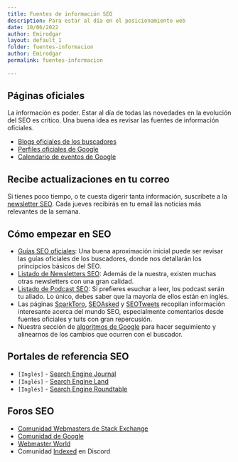```yaml
---
title: Fuentes de información SEO
description: Para estar al día en el posicionamiento web
date: 10/06/2022
author: Emirodgar
layout: default_1
folder: fuentes-informacion
author: Emirodgar
permalink: fuentes-informacion
  
---
```



## Páginas oficiales

La información es poder. Estar al día de todas las novedades en la evolución del SEO es crítico. Una buena idea es revisar las fuentes de información oficiales.

- [Blogs oficiales de los buscadores](https://chuletaseo.com/blogs-oficiales) 
- [Perfiles oficiales de Google](https://chuletaseo.com/perfiles-oficiales-google)
- [Calendario de eventos de Google](https://www.google.com/webmasters/connect/?hl=es)

## Recibe actualizaciones en tu correo

Si tienes poco tiempo, o te cuesta digerir tanta información, suscríbete a la [newsletter SEO](https://newsletter.chuletaseo.com). Cada jueves recibirás en tu email las noticias más relevantes de la semana.


## Cómo empezar en SEO

- [Guías SEO oficiales](https://chuletaseo.com/guias-seo): Una buena aproximación inicial puede ser revisar las guías oficiales de los buscadores, donde nos detallarán los principcios básicos del SEO.
- [Listado de Newsletters SEO](https://chuletaseo.com/newsletter-seo): Además de la nuestra, existen muchas otras newsletters con una gran calidad.
- [Listado de Podcast SEO](https://chuletaseo.com/podcast-seo): Si prefieres esuchar a leer, los podcast serán tu aliado. Lo único, debes saber que la mayoría de ellos están en inglés.
- Las páginas [SparkToro](https://sparktoro.com/trending), [SEOAsked](https://seoasked.com/)  y [SEOTweets](https://seotweets.io/) recopilan información interesante acerca del mundo SEO, especialmente comentarios desde fuentes oficiales y tuits con gran repercusión.
- Nuestra sección de [algoritmos de Google](https://chuletaseo.com/algoritmos-google) para hacer seguimiento y alinearnos de los cambios que ocurren con el buscador.

## Portales de referencia SEO

- `[Inglés]` - [Search Engine Journal](https://www.searchenginejournal.com/) 
- `[Inglés]` - [Search Engine Land](https://searchengineland.com/)
- `[Inglés]` - [Search Engine Roundtable](https://www.seroundtable.com/)


## Foros SEO

- [Comunidad Webmasters de Stack Exchange](https://webmasters.stackexchange.com/questions)
- [Comunidad de Google](https://support.google.com/webmasters/community/?hl=en&gpf=%23!forum%2Fwebmasters)
- [Webmaster World](https://www.webmasterworld.com/)
- Comunidad [Indexed](https://discord.com/invite/w6DneAXrGd) en Discord
